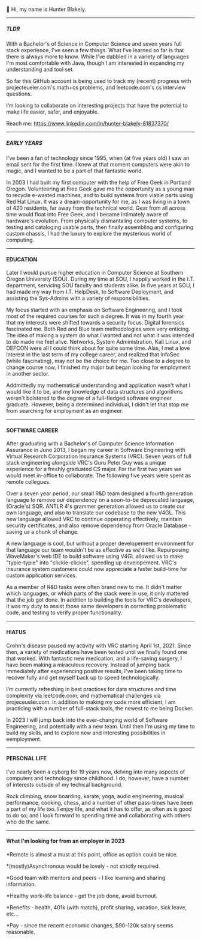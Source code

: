👋 Hi, my name is Hunter Blakely. 



-------------------------------------
##### TLDR #####

  With a Bachelor's of Science in Computer Science and seven years full stack experience, I've seen a few things. 
What I've learned so far is that there is always more to know. While I've dabbled in a variety of languages 
I'm most comfortable with Java, though I am interested in expanding my understanding and tool set.

 So far this GitHub account is being used to track my (recent) progress with projecteueler.com's math+cs problems,
and leetcode.com's cs interview questions.

I’m looking to collaborate on interesting projects that have the potential to make life easier, safer, and enjoyable.

Reach me: https://www.linkedin.com/in/hunter-blakely-81837370/

-------------------------------------
##### EARLY YEARS #####

  I've been a fan of technology since 1995, when (at five years old) I saw an email sent for the first time. 
I knew at that moment computers were akin to magic, and I wanted to be a part of that fantastic world.

  In 2003 I had built my first computer with the help of Free Geek in Portland Oregon. 
Volunteering at Free Geek gave me the opportunity as a young man to recycle e-wasted machines, and to
build systems from viable parts using Red Hat Linux. It was a dream-opportunity for me, as I was living
in a town of 420 residents, far away from the technical world. Gear from all across time would float into
Free Geek, and I became intimately aware of hardware's evolution. From physically dismantaling computer
systems, to testing and cataloging usable parts, then finally assembling and configuring custom chassis, 
I had the luxury to explore the mysterious world of computing.

-------------------------------------
#### EDUCATION ####
  Later I would pursue higher education in Computer Science at Southern Oregon University (SOU).
During my time at SOU, I happily worked in the I.T. department, servicing SOU faculty and students alike.
In five years at SOU, I had made my way from I.T. HelpDesk, to Software Deployment, and assisting 
the Sys-Admins with a variety of responsibilities. 

  My focus started with an emphasis on Software Engineering, and I took most of the required courses
for such a degree. It was in my fourth year that my interests were shifted towards a security focus.
Digital forensics fascinated me. Both Red and Blue team methodologies were very enticing. The idea
of making a system do what I wanted and not what it was intended to do made me feel alive. Networks,
System Administration, Kali Linux, and DEFCON were all I could think about for quite some time.
Alas, I met a love interest in the last term of my college career, and realized that InfoSec (while
fascinating), may not be the choice for me. Too close to a degree to change course now, I finished
my major but began looking for employment in another sector.

  Addmittedly my mathematical understanding and application wasn't what I would like it to be, and
my knowledge of data structures and algorithms weren't bolstered to the degree of a full-fledged
software engineer graduate. However, being a determined individual, I didn't let that stop me from
searching for employment as an engineer.

-------------------------------------
#### SOFTWARE CAREER ####
  After graduating with a Bachelor's of Computer Science Information Assurance in June 2013, 
I began my career in Software Engineering with Virtual Research Corporation Insurance Systems (VRC). 
Seven years of full stack engineering alongside VRC's Guru Peter Guy was a unique experience for a 
freshly graduated CS major. For the first two years we would meet in-office to collaborate. The 
following five years were spent as remote collegues. 

  Over a seven year period, our small R&D team designed a fourth generation language to remove our 
dependency on a soon-to-be deprecated language, (Oracle's) SQR. ANTLR 4's grammer generation allowed 
us to create our own language, and also to translate our codebase to the new V4GL. This new language 
allowed VRC to continue opperating effectively, maintain security certificates, and also remove dependency 
from Oracle Database - saving us a chunk of change.

  A new language is cool, but without a proper developement environment for that language our team 
wouldn't be as effective as we'd like. Repurposing WaveMaker's web IDE to build software using V4GL allowed 
us to make "typie-typie" into "clickie-clickie", speeding up developement. VRC's insurance system customers 
could now appreciate a faster build-time for custom application services.

 As a member of R&D tasks were often brand new to me. It didn't matter which languages, or which parts of 
the stack were in use, it only mattered that the job got done. In addition to building the tools for 
VRC's developers, it was my duty to assist those same developers in correcting problematic code, and
testing to verify proper functionality. 

-------------------------------------
#### HIATUS ####
  Crohn's disease paused my activity with VRC starting April 1st, 2021. Since then, a variety of medications
have been tested until we finally found one that worked. With fantastic new medication, and a life-saving
surgery, I have been making a miraculous recovery. Instead of jumping back immediately after experiencing
positive results, I've been taking time to recover fully and get myself back up to speed technologically.

  I’m currently refreshing in best practices for data structures and time complexity via leetcode.com; and
mathematical challenges via projeceueler.com. In addition to making my code more efficient, I am
practicing with a number of full-stack tools, the newest to me being Docker. 

  In 2023 I will jump back into the ever-changing world of Software Engineering, and potentially with a
new team. Until then I'm using my time to build my skills, and to explore new and interesting possibilities
in eemployment.

-------------------------------------

#### PERSONAL LIFE ####

I've nearly been a cyborg for 19 years now, delving into many aspects of computers and technology
since childhood. I do, however, have a number of interests outside of my techical background.

Rock climbing, snow boarding, karate, yoga, audio engineering, musical performance, cooking, chess, 
and a number of other pass-times have been a part of my life too. I enjoy life, and what it has to offer,
as often as is good to do so; and I look forward to spending time and collaborating with others who do
the same.

-------------------------------------

#### What I'm looking for from an employer in 2023 ####

  *Remote is almost a must at this point, office as option could be nice.
  
  *(mostly)Asynchronous would be lovely - not strictly required.
  
  *Good team with mentors and peers - I like learning and sharing information.
  
  *Healthy work-life balance - get the job done, avoid burnout.
  
  *Benefits - health, 401k (with match), profit sharing, vacation, sick leave, etc...
  
  *Pay - since the recent economic changes, $90-120k salary seems reasonable. 
  
